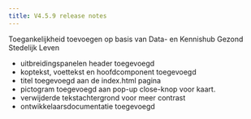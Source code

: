 ```yaml
---
title: V4.5.9 release notes
---
```


Toegankelijkheid toevoegen op basis van Data- en Kennishub Gezond Stedelijk Leven

- uitbreidingspanelen header toegevoegd
- koptekst, voettekst en hoofdcomponent toegevoegd
- titel toegevoegd aan de index.html pagina
- pictogram toegevoegd aan pop-up close-knop voor kaart.
- verwijderde tekstachtergrond voor meer contrast
- ontwikkelaarsdocumentatie toegevoegd
